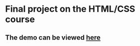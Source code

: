 # Final project on the HTML/CSS course
## The demo can be viewed [here](https://apinkev.github.io/final-web-page/)
